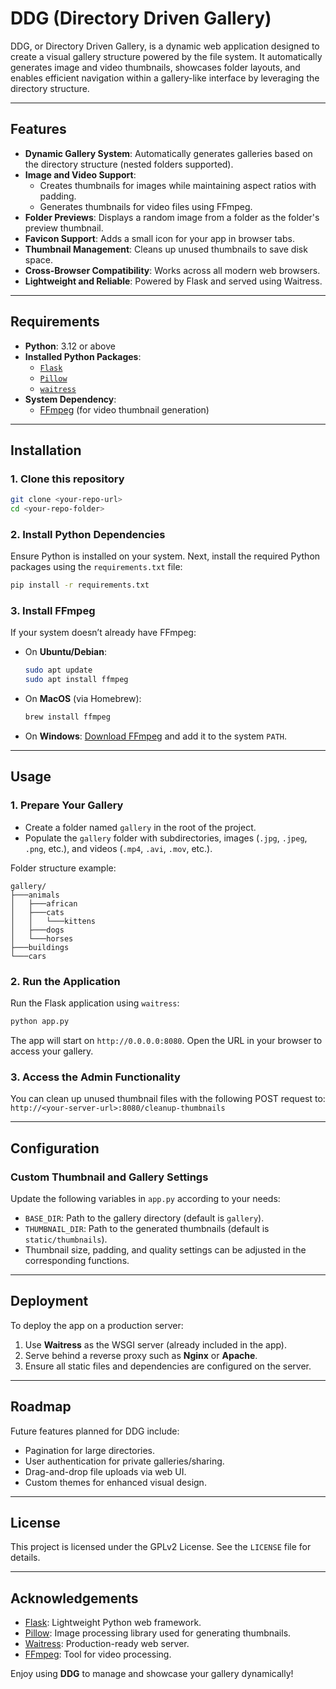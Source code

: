 # DDG (Directory Driven Gallery)

DDG, or Directory Driven Gallery, is a dynamic web application designed to create a visual gallery structure powered by the file system. It automatically generates image and video thumbnails, showcases folder layouts, and enables efficient navigation within a gallery-like interface by leveraging the directory structure.

---

## Features

- **Dynamic Gallery System**: Automatically generates galleries based on the directory structure (nested folders supported).
- **Image and Video Support**:
  - Creates thumbnails for images while maintaining aspect ratios with padding.
  - Generates thumbnails for video files using FFmpeg.
- **Folder Previews**: Displays a random image from a folder as the folder's preview thumbnail.
- **Favicon Support**: Adds a small icon for your app in browser tabs.
- **Thumbnail Management**: Cleans up unused thumbnails to save disk space.
- **Cross-Browser Compatibility**: Works across all modern web browsers.
- **Lightweight and Reliable**: Powered by Flask and served using Waitress.

---

## Requirements

- **Python**: 3.12 or above
- **Installed Python Packages**:
  - [`Flask`](https://flask.palletsprojects.com/)
  - [`Pillow`](https://python-pillow.org/)
  - [`waitress`](https://github.com/Pylons/waitress)
- **System Dependency**:
  - [FFmpeg](https://ffmpeg.org/) (for video thumbnail generation)

---

## Installation

### 1. Clone this repository
```bash
git clone <your-repo-url>
cd <your-repo-folder>
```

### 2. Install Python Dependencies
Ensure Python is installed on your system. Next, install the required Python packages using the `requirements.txt` file:
```bash
pip install -r requirements.txt
```

### 3. Install FFmpeg
If your system doesn’t already have FFmpeg:
- On **Ubuntu/Debian**:
  ```bash
  sudo apt update
  sudo apt install ffmpeg
  ```
- On **MacOS** (via Homebrew):
  ```bash
  brew install ffmpeg
  ```
- On **Windows**: [Download FFmpeg](https://ffmpeg.org/download.html) and add it to the system `PATH`.

---

## Usage

### 1. Prepare Your Gallery
- Create a folder named `gallery` in the root of the project.
- Populate the `gallery` folder with subdirectories, images (`.jpg`, `.jpeg`, `.png`, etc.), and videos (`.mp4`, `.avi`, `.mov`, etc.).

Folder structure example:
````
gallery/
├───animals
│   ├───african
│   ├───cats
│   │   └───kittens
│   ├───dogs
│   └───horses
├───buildings
└───cars
````

### 2. Run the Application
Run the Flask application using `waitress`:
```bash
python app.py
```

The app will start on `http://0.0.0.0:8080`. Open the URL in your browser to access your gallery.

### 3. Access the Admin Functionality
You can clean up unused thumbnail files with the following POST request to:
`http://<your-server-url>:8080/cleanup-thumbnails`

---

## Configuration

### Custom Thumbnail and Gallery Settings
Update the following variables in `app.py` according to your needs:
- `BASE_DIR`: Path to the gallery directory (default is `gallery`).
- `THUMBNAIL_DIR`: Path to the generated thumbnails (default is `static/thumbnails`).
- Thumbnail size, padding, and quality settings can be adjusted in the corresponding functions.

---

## Deployment

To deploy the app on a production server:
1. Use **Waitress** as the WSGI server (already included in the app).
2. Serve behind a reverse proxy such as **Nginx** or **Apache**.
3. Ensure all static files and dependencies are configured on the server.

---

## Roadmap

Future features planned for DDG include:
- Pagination for large directories.
- User authentication for private galleries/sharing.
- Drag-and-drop file uploads via web UI.
- Custom themes for enhanced visual design.

---

## License

This project is licensed under the GPLv2 License. See the `LICENSE` file for details.

---

## Acknowledgements

- [Flask](https://flask.palletsprojects.com/): Lightweight Python web framework.
- [Pillow](https://python-pillow.org/): Image processing library used for generating thumbnails.
- [Waitress](https://github.com/Pylons/waitress): Production-ready web server.
- [FFmpeg](https://ffmpeg.org/): Tool for video processing.

Enjoy using **DDG** to manage and showcase your gallery dynamically!
